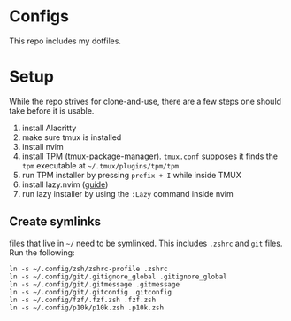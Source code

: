 # Configs

This repo includes my dotfiles.

# Setup

While the repo strives for clone-and-use, there are a few steps one should take before it is usable.

1. install Alacritty
2. make sure tmux is installed
3. install nvim
4. install TPM (tmux-package-manager). `tmux.conf` supposes it finds the `tpm` executable at `~/.tmux/plugins/tpm/tpm`
5. run TPM installer by pressing `prefix + I` while inside TMUX
6. install lazy.nvim ([guide](https://lazy.folke.io/installation))
7. run lazy installer by using the `:Lazy` command inside nvim

## Create symlinks

files that live in `~/` need to be symlinked. This includes
`.zshrc` and `git` files. Run the following:

```shell
ln -s ~/.config/zsh/zshrc-profile .zshrc
ln -s ~/.config/git/.gitignore_global .gitignore_global
ln -s ~/.config/git/.gitmessage .gitmessage
ln -s ~/.config/git/.gitconfig .gitconfig
ln -s ~/.config/fzf/.fzf.zsh .fzf.zsh
ln -s ~/.config/p10k/p10k.zsh .p10k.zsh
```
